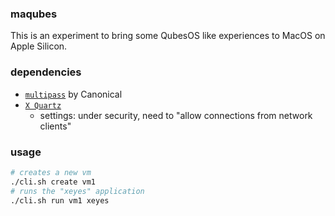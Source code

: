 ### maqubes

This is an experiment to bring some QubesOS like experiences to MacOS on Apple Silicon.

### dependencies

- [`multipass`](https://multipass.run/) by Canonical
- [`X Quartz`](https://www.xquartz.org/)
    - settings: under security, need to "allow connections from network clients"

### usage

```sh
# creates a new vm
./cli.sh create vm1
# runs the "xeyes" application
./cli.sh run vm1 xeyes
```
